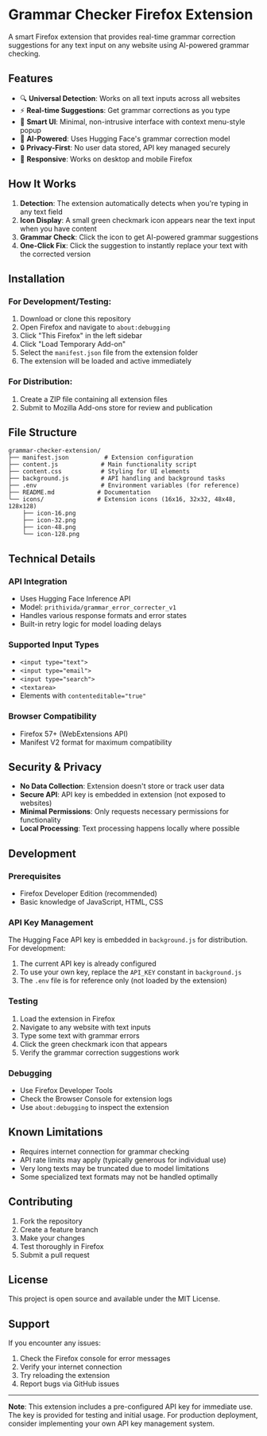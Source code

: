 # Grammar Checker Firefox Extension

A smart Firefox extension that provides real-time grammar correction suggestions for any text input on any website using AI-powered grammar checking.

## Features

- 🔍 **Universal Detection**: Works on all text inputs across all websites
- ⚡ **Real-time Suggestions**: Get grammar corrections as you type
- 🎯 **Smart UI**: Minimal, non-intrusive interface with context menu-style popup
- 🤖 **AI-Powered**: Uses Hugging Face's grammar correction model
- 🔒 **Privacy-First**: No user data stored, API key managed securely
- 📱 **Responsive**: Works on desktop and mobile Firefox

## How It Works

1. **Detection**: The extension automatically detects when you're typing in any text field
2. **Icon Display**: A small green checkmark icon appears near the text input when you have content
3. **Grammar Check**: Click the icon to get AI-powered grammar suggestions
4. **One-Click Fix**: Click the suggestion to instantly replace your text with the corrected version

## Installation

### For Development/Testing:

1. Download or clone this repository
2. Open Firefox and navigate to `about:debugging`
3. Click "This Firefox" in the left sidebar
4. Click "Load Temporary Add-on"
5. Select the `manifest.json` file from the extension folder
6. The extension will be loaded and active immediately

### For Distribution:

1. Create a ZIP file containing all extension files
2. Submit to Mozilla Add-ons store for review and publication

## File Structure

```
grammar-checker-extension/
├── manifest.json          # Extension configuration
├── content.js            # Main functionality script
├── content.css           # Styling for UI elements
├── background.js         # API handling and background tasks
├── .env                  # Environment variables (for reference)
├── README.md            # Documentation
└── icons/               # Extension icons (16x16, 32x32, 48x48, 128x128)
    ├── icon-16.png
    ├── icon-32.png
    ├── icon-48.png
    └── icon-128.png
```

## Technical Details

### API Integration
- Uses Hugging Face Inference API
- Model: `prithivida/grammar_error_correcter_v1`
- Handles various response formats and error states
- Built-in retry logic for model loading delays

### Supported Input Types
- `<input type="text">`
- `<input type="email">`
- `<input type="search">`
- `<textarea>`
- Elements with `contenteditable="true"`

### Browser Compatibility
- Firefox 57+ (WebExtensions API)
- Manifest V2 format for maximum compatibility

## Security & Privacy

- **No Data Collection**: Extension doesn't store or track user data
- **Secure API**: API key is embedded in extension (not exposed to websites)
- **Minimal Permissions**: Only requests necessary permissions for functionality
- **Local Processing**: Text processing happens locally where possible

## Development

### Prerequisites
- Firefox Developer Edition (recommended)
- Basic knowledge of JavaScript, HTML, CSS

### API Key Management
The Hugging Face API key is embedded in `background.js` for distribution. For development:

1. The current API key is already configured
2. To use your own key, replace the `API_KEY` constant in `background.js`
3. The `.env` file is for reference only (not loaded by the extension)

### Testing
1. Load the extension in Firefox
2. Navigate to any website with text inputs
3. Type some text with grammar errors
4. Click the green checkmark icon that appears
5. Verify the grammar correction suggestions work

### Debugging
- Use Firefox Developer Tools
- Check the Browser Console for extension logs
- Use `about:debugging` to inspect the extension

## Known Limitations

- Requires internet connection for grammar checking
- API rate limits may apply (typically generous for individual use)
- Very long texts may be truncated due to model limitations
- Some specialized text formats may not be handled optimally

## Contributing

1. Fork the repository
2. Create a feature branch
3. Make your changes
4. Test thoroughly in Firefox
5. Submit a pull request

## License

This project is open source and available under the MIT License.

## Support

If you encounter any issues:
1. Check the Firefox console for error messages
2. Verify your internet connection
3. Try reloading the extension
4. Report bugs via GitHub issues

---

**Note**: This extension includes a pre-configured API key for immediate use. The key is provided for testing and initial usage. For production deployment, consider implementing your own API key management system.